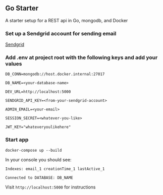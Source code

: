 ## Go Starter

A starter setup for a REST api in Go, mongodb, and Docker

### Set up a Sendgrid account for sending email

[Sendgrid](https://sendgrid.com/)

### Add .env at project root with the following keys and add your values

```
DB_CONN=mongodb://host.docker.internal:27017

DB_NAME=<your-database-name>

DEV_URL=http://localhost:5000

SENDGRID_API_KEY=<from-your-sendgrid-account>

ADMIN_EMAIL=<your-email>

SESSION_SECRET=<whatever-you-like>

JWT_KEY="whateveryoulikehere"
```

### Start app

`docker-compose up --build`

In your console you should see:

`Indexes: email_1 creationTime_1 lastActive_1`

`Connected to DATABASE: DB_NAME`

Visit `http://localhost:5000` for instructions

